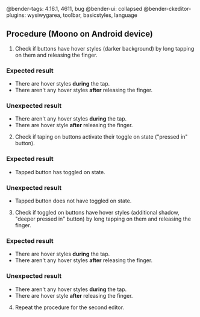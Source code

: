@bender-tags: 4.16.1, 4611, bug
@bender-ui: collapsed
@bender-ckeditor-plugins: wysiwygarea, toolbar, basicstyles, language

## Procedure (Moono on Android device)

1. Check if buttons have hover styles (darker background) by long tapping on them and releasing the finger.

  ### Expected result

  * There are hover styles **during** the tap.
  * There aren't any hover styles **after** releasing the finger.

  ### Unexpected result

  * There aren't any hover styles **during** the tap.
  * There are hover style **after** releasing the finger.

2. Check if taping on buttons activate their toggle on state ("pressed in" button).

  ### Expected result

  * Tapped button has toggled on state.

  ### Unexpected result

  * Tapped button does not have toggled on state.

3. Check if toggled on buttons have hover styles (additional shadow, "deeper pressed in" button) by long tapping on them and releasing the finger.

  ### Expected result

  * There are hover styles **during** the tap.
  * There aren't any hover styles **after** releasing the finger.

  ### Unexpected result

  * There aren't any hover styles **during** the tap.
  * There are hover style **after** releasing the finger.

4. Repeat the procedure for the second editor.
